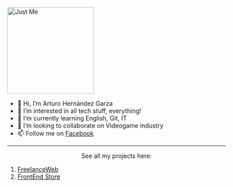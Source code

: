 <img align="center" width="200" height="200" src="https://user-images.githubusercontent.com/110303654/184613495-2b55ad96-6094-40af-a946-40dd32e131d7.jpg" alt="Just Me">

- 👋 Hi, I’m Arturo Hernández Garza
- 👀 I’m interested in all tech stuff, everything!
- 🌱 I’m currently learning English, Git, IT
- 💞️ I’m looking to collaborate on Videogame industry
- 📫 Follow me on [Facebook](https://www.facebook.com/arturo.hernandezgarza/)

<hr/>

<p align="center">
See all my projects here:
</p>

1. [FreelanceWeb](https://arturohdzg.github.io/FreelanceWeb/)
2. [FrontEnd Store](https://arturohdzg.github.io/FrontEndStore/)

<!---
ArturoHDZG/ArturoHDZG is a ✨ special ✨ repository because its `README.md` (this file) appears on your GitHub profile.
You can click the Preview link to take a look at your changes.
--->

